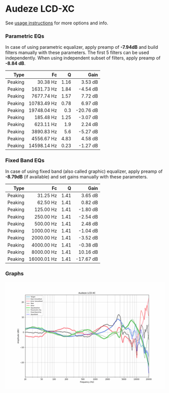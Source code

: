 # Audeze LCD-XC
See [usage instructions](https://github.com/jaakkopasanen/AutoEq#usage) for more options and info.

### Parametric EQs
In case of using parametric equalizer, apply preamp of **-7.94dB** and build filters manually
with these parameters. The first 5 filters can be used independently.
When using independent subset of filters, apply preamp of **-8.84 dB**.

| Type    | Fc          |    Q | Gain      |
|--------:|------------:|-----:|----------:|
| Peaking | 30.38 Hz    | 1.16 | 3.53 dB   |
| Peaking | 1631.73 Hz  | 1.84 | -4.54 dB  |
| Peaking | 7677.74 Hz  | 1.57 | 7.72 dB   |
| Peaking | 10783.49 Hz | 0.78 | 6.97 dB   |
| Peaking | 19748.04 Hz | 0.3  | -20.76 dB |
| Peaking | 185.48 Hz   | 1.25 | -3.07 dB  |
| Peaking | 623.11 Hz   | 1.9  | 2.24 dB   |
| Peaking | 3890.83 Hz  | 5.6  | -5.27 dB  |
| Peaking | 4556.67 Hz  | 4.83 | 4.58 dB   |
| Peaking | 14598.14 Hz | 0.23 | -1.27 dB  |

### Fixed Band EQs
In case of using fixed band (also called graphic) equalizer, apply preamp of **-8.79dB**
(if available) and set gains manually with these parameters.

| Type    | Fc          |    Q | Gain      |
|--------:|------------:|-----:|----------:|
| Peaking | 31.25 Hz    | 1.41 | 3.65 dB   |
| Peaking | 62.50 Hz    | 1.41 | 0.82 dB   |
| Peaking | 125.00 Hz   | 1.41 | -1.80 dB  |
| Peaking | 250.00 Hz   | 1.41 | -2.54 dB  |
| Peaking | 500.00 Hz   | 1.41 | 2.48 dB   |
| Peaking | 1000.00 Hz  | 1.41 | -1.04 dB  |
| Peaking | 2000.00 Hz  | 1.41 | -3.52 dB  |
| Peaking | 4000.00 Hz  | 1.41 | -0.38 dB  |
| Peaking | 8000.00 Hz  | 1.41 | 10.16 dB  |
| Peaking | 16000.01 Hz | 1.41 | -17.67 dB |

### Graphs
![](./Audeze%20LCD-XC.png)
